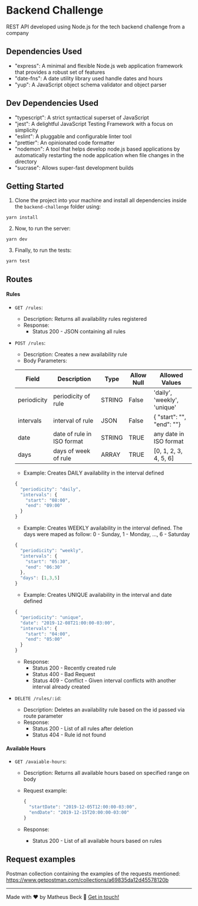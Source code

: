 # Backend Challenge

REST API developed using Node.js for the tech backend challenge from a company

## Dependencies Used

- "express": A minimal and flexible Node.js web application framework that provides a robust set of features
- "date-fns": A date utility library used handle dates and hours
- "yup": A JavaScript object schema validator and object parser

## Dev Dependencies Used

- "typescript": A strict syntactical superset of JavaScript
- "jest": A delightful JavaScript Testing Framework with a focus on simplicity
- "eslint": A pluggable and configurable linter tool
- "prettier": An opinionated code formatter
- "nodemon": A tool that helps develop node.js based applications by automatically restarting the node application when file changes in the directory
- "sucrase": Allows super-fast development builds

## Getting Started

1. Clone the project into your machine and install all dependencies inside the `backend-challenge` folder using:

```console
yarn install
```

2. Now, to run the server:

```console
yarn dev
```

3. Finally, to run the tests:

```console
yarn test
```

## Routes

#### Rules

- `GET /rules`:
  - Description: Returns all availability rules registered
  - Response:
    - Status 200 - JSON containing all rules
- `POST /rules`:

  - Description: Creates a new availability rule
  - Body Parameters:

  | Field       | Description                | Type   | Allow Null | Allowed Values              |
  | ----------- | -------------------------- | ------ | ---------- | --------------------------- |
  | periodicity | periodicity of rule        | STRING | False      | 'daily', 'weekly', 'unique' |
  | intervals   | interval of rule           | JSON   | False      | { "start": "", "end": ""}   |
  | date        | date of rule in ISO format | STRING | TRUE       | any date in ISO format      |
  | days        | days of week of rule       | ARRAY  | TRUE       | [0, 1, 2, 3, 4, 5, 6]       |

  - Example: Creates DAILY availability in the interval defined

  ```javascript
  {
    "periodicity": "daily",
    "intervals": {
      "start": "08:00",
      "end": "09:00"
    }
  }
  ```

  - Example: Creates WEEKLY availability in the interval defined. The days were maped as follow: 0 - Sunday, 1 - Monday, ..., 6 - Saturday

  ```javascript
  {
    "periodicity": "weekly",
    "intervals": {
      "start": "05:30",
      "end": "06:30"
    },
    "days": [1,3,5]
  }
  ```

  - Example: Creates UNIQUE availability in the interval and date defined

  ```javascript
  {
    "periodicity": "unique",
    "date": "2019-12-08T21:00:00-03:00",
    "intervals": {
      "start": "04:00",
      "end": "05:00"
    }
  }
  ```

  - Response:
    - Status 200 - Recently created rule
    - Status 400 - Bad Request
    - Status 409 - Conflict - Given interval conflicts with another interval already created
- `DELETE /rules/:id`:
  - Description: Deletes an availability rule based on the id passed via route parameter
  - Response:
    - Status 200 - List of all rules after deletion
    - Status 404 - Rule id not found

#### Available Hours

- `GET /avaiable-hours`:

  - Description: Returns all available hours based on specified range on body
  - Request example:

    ```javascript
    {
      "startDate": "2019-12-05T12:00:00-03:00",
      "endDate": "2019-12-15T20:00:00-03:00"
    }
    ```

  - Response:
    - Status 200 - List of all available hours based on rules

## Request examples

Postman collection containing the examples of the requests mentioned: https://www.getpostman.com/collections/a69835da12d45578120b

---

Made with ❤️ by Matheus Beck 👋 [Get in touch!](https://www.linkedin.com/in/matheus-beck/)
